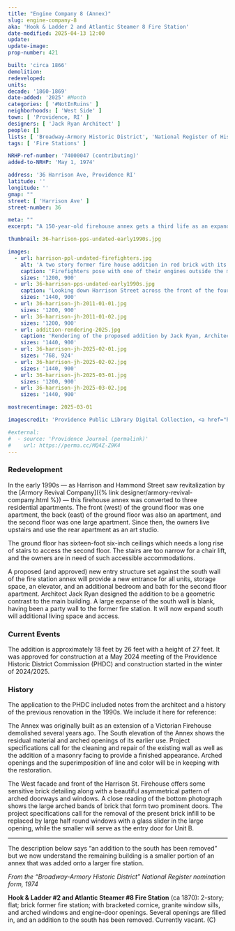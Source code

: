 ```yaml
---
title: "Engine Company 8 (Annex)"
slug: engine-company-8
aka: 'Hook & Ladder 2 and Atlantic Steamer 8 Fire Station'
date-modified: 2025-04-13 12:00
update:
update-image:
prop-number: 421

built: 'circa 1866'
demolition:
redeveloped:
units:
decade: '1860-1869'
date-added: '2025' #Month
categories: [ '#NotInRuins' ]
neighborhoods: [ 'West Side' ]
town: [ 'Providence, RI' ]
designers: [ 'Jack Ryan Architect' ]
people: []
lists: [ 'Broadway-Armory Historic District', 'National Register of Historic Places' ]
tags: [ 'Fire Stations' ]

NRHP-ref-number: '74000047 (contributing)'
added-to-NRHP: 'May 1, 1974'

address: '36 Harrison Ave, Providence RI'
latitude: ''
longitude: ''
gmap: ""
street: [ 'Harrison Ave' ]
street-number: 36

meta: ""
excerpt: "A 150-year-old firehouse annex gets a third life as an expanded residence and art studio after a residential conversion in the 1990s"

thumbnail: 36-harrison-pps-undated-early1990s.jpg

images:
  - url: harrison-ppl-undated-firefighters.jpg
    alt: 'A two story former fire house addition in red brick with its southern wall mostly blank and looking rather raw and exposed. The west facade features a half round window on the first floor about the size of a garage door with a tri oof windows on the second floor, all with granite lintels and half round arch tops. The eastern facade features restangular windows and a newly added balcony. A heavy, deep cornice runs along the flat roof of the western, northern, and eastern walls.'
    caption: 'Firefighters pose with one of their engines outside the main portion of the Engine Company 8 building. This main portion was torn down in the 1990s. To the left can be seen the portion that remains — Providence Public Library Digital Collection, Rhode Island Photographs Collection, undated.'
    sizes: '1200, 900'
  - url: 36-harrison-pps-undated-early1990s.jpg
    caption: 'Looking down Harrison Street across the front of the four “lightning splitter” new construction homes. 38 Harrison facade in the background — PPS Architectural Slides Collection, undated (likely early 1990s as similar photos in the collection have a date of 1991)'
    sizes: '1440, 900'
  - url: 36-harrison-jh-2011-01-01.jpg
    sizes: '1200, 900'
  - url: 36-harrison-jh-2011-01-02.jpg
    sizes: '1200, 900'
  - url: addition-rendering-2025.jpg
    caption: 'Rendering of the proposed addition by Jack Ryan, Architect'
    sizes: '1440, 900'
  - url: 36-harrison-jh-2025-02-01.jpg
    sizes: '768, 924'
  - url: 36-harrison-jh-2025-02-02.jpg
    sizes: '1440, 900'
  - url: 36-harrison-jh-2025-03-01.jpg
    sizes: '1200, 900'
  - url: 36-harrison-jh-2025-03-02.jpg
    sizes: '1440, 900'

mostrecentimage: 2025-03-01

imagescredit: 'Providence Public Library Digital Collection, <a href="https://provlibdigital.org/islandora/object/VM013_WC0684">Rhode Island Photographs Collection</a> and the <a href="https://drive.google.com/drive/folders/144XfDEMR4o2mbyBVuJOheUrV2_RnpJFJ?fbclid=IwAR33GXXFcnzecIouWwCmOlhp6S6NFidZKnetyJc0S1pYHeCZdrOAD1aIQhw">PPS Architectural Slides Collection</a>'

#external:
#  - source: 'Providence Journal (permalink)'
#    url: https://perma.cc/MQ4Z-Z9K4
---
```


### Redevelopment

In the early 1990s — as Harrison and Hammond Street saw revitalization by the [Armory Revival Company]({% link designer/armory-revival-company.html %}) — this firehouse annex was converted to three residential apartments. The front (west) of the ground floor was one apartment, the back (east) of the ground floor was also an apartment, and the second floor was one large apartment. Since then, the owners live upstairs and use the rear apartment as an art studio.

The ground floor has sixteen-foot six-inch ceilings which needs a long rise of stairs to access the second floor. The stairs are too narrow for a chair lift, and the owners are in need of such accessible accommodations.

A proposed (and approved) new entry structure set against the south wall of the fire station annex will provide a new entrance for all units, storage space, an elevator, and an additional bedroom and bath for the second floor apartment. Architect Jack Ryan designed the addition to be a geometric contrast to the main building. A large expanse of the south wall is blank, having been a party wall to the former fire station. It will now expand south will additional living space and access.


### Current Events

The addition is approximately 18 feet by 26 feet with a height of 27 feet. It was approved for construction at a May 2024 meeting of the Providence Historic District Commission (<span class="abbr">PHDC</span>) and construction started in the winter of 2024/2025.


### History

The application to the PHDC included notes from the architect and a history of the previous renovation in the 1990s. We include it here for reference:

The Annex was originally built as an extension of a Victorian Firehouse demolished several years ago. The South elevation of the Annex shows the residual material and arched openings of its earlier use. Project specifications call for the cleaning and repair of the existing wall as well as the addition of a masonry facing to provide a finished appearance. Arched openings and the superimposition of line and color will be in keeping with the restoration.

The West facade and front of the Harrison St. Firehouse offers some sensitive brick detailing along with a beautiful asymmetrical pattern of arched doorways and windows. A close reading of the bottom photograph shows the large arched bands of brick that form two prominent doors. The project specifications call for the removal of the present brick infill to be replaced by large half round windows with a glass slider in the large opening, while the smaller will serve as the entry door for Unit B.

***

The description below says “an addition to the south has been removed” but we now understand the remaining building is a smaller portion of an annex that was added onto a larger fire station.

_From the “Broadway-Armory Historic District” National Register nomination form, 1974_

**Hook & Ladder #2 and Atlantic Steamer #8 Fire Station** (ca 1870): 2-story; flat; brick former fire station; with bracketed cornice, granite window sills, and arched windows and engine-door openings. Several openings are filled in, and an addition to the south has been removed. Currently vacant. (C)
